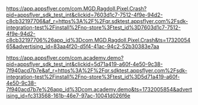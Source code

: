 https://app.appsflyer.com/com.MGD.Ragdoll.Pixel.Crash?pid=appsflyer_sdk_test_int&clickid=7603d1c7-7512-4f9e-94d2-c8cb32197706&af_r=https%3A%2F%2Fqr.sdktest.appsflyer.com%2Fsdk-integration-test%2Finstall%2Fno-store%3Ftest_id%3D7603d1c7-7512-4f9e-94d2-c8cb32197706%26app_id%3Dcom.MGD.Ragdoll.Pixel.Crash&ts=1732005465&advertising_id=83aa4f20-d5f4-41ac-94c2-52b30383e7aa

https://app.appsflyer.com/com.academy.demo?pid=appsflyer_sdk_test_int&clickid=5d71a419-a60f-4e50-9c38-7f940acd7b7e&af_r=https%3A%2F%2Fqr.sdktest.appsflyer.com%2Fsdk-integration-test%2Finstall%2Fno-store%3Ftest_id%3D5d71a419-a60f-4e50-9c38-7f940acd7b7e%26app_id%3Dcom.academy.demo&ts=1732005854&advertising_id=fc313568-161b-46e7-97ac-10041d026f6e
